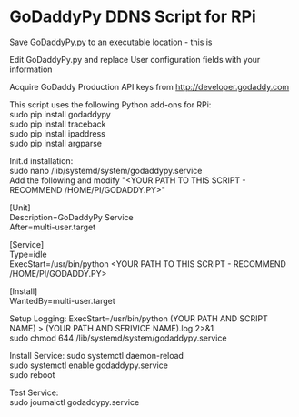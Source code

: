 <H1>GoDaddyPy DDNS Script for RPi</h1>

Save GoDaddyPy.py to an executable location - this is <YOUR PATH TO THIS SCRIPT AND FILENAME>

Edit GoDaddyPy.py and replace User configuration fields with your information

Acquire GoDaddy Production API keys from http://developer.godaddy.com

This script uses the following Python add-ons for RPi:<br>
 sudo pip install godaddypy<br>
 sudo pip install traceback<br>
 sudo pip install ipaddress<br>
 sudo pip install argparse<br>

Init.d installation:<br>
 sudo nano /lib/systemd/system/godaddypy.service<br>
 Add the following and modify "<YOUR PATH TO THIS SCRIPT - RECOMMEND /HOME/PI/GODADDY.PY>"<br>
 
 [Unit]<br>
 Description=GoDaddyPy Service<br>
 After=multi-user.target<br>
 
 [Service]<br>
 Type=idle<br>
 ExecStart=/usr/bin/python <YOUR PATH TO THIS SCRIPT - RECOMMEND /HOME/PI/GODADDY.PY><br>
 
 [Install]<br>
 WantedBy=multi-user.target<br>

Setup Logging:
 ExecStart=/usr/bin/python (YOUR PATH AND SCRIPT NAME) > (YOUR PATH AND SERIVICE NAME).log 2>&1<br>
 sudo chmod 644 /lib/systemd/system/godaddypy.service<br>

Install Service:
 sudo systemctl daemon-reload<br>
 sudo systemctl enable godaddypy.service<br>
 sudo reboot<br>

Test Service:<br>
 sudo journalctl godaddypy.service<br>

